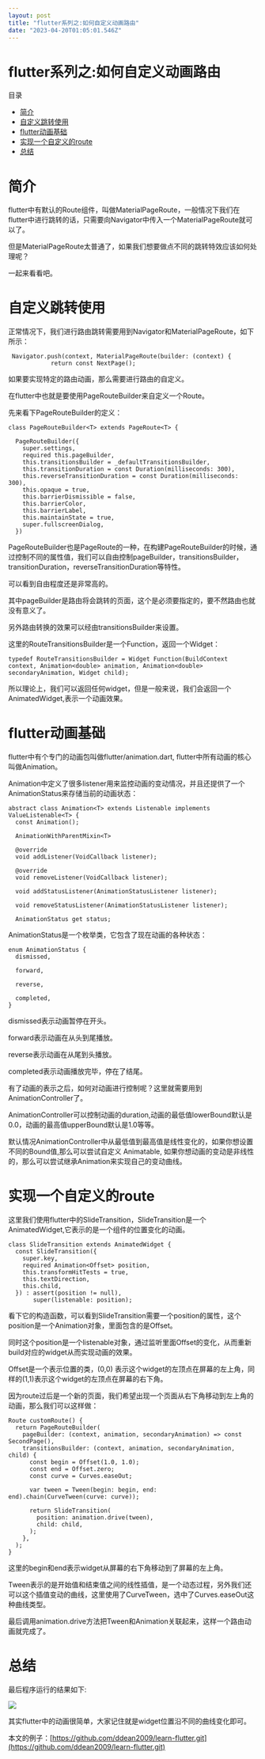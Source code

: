 ```yaml
---
layout: post
title: "flutter系列之:如何自定义动画路由"
date: "2023-04-20T01:05:01.546Z"
---
```

flutter系列之:如何自定义动画路由
====================

目录

*   [简介](#简介)
*   [自定义跳转使用](#自定义跳转使用)
*   [flutter动画基础](#flutter动画基础)
*   [实现一个自定义的route](#实现一个自定义的route)
*   [总结](#总结)

简介
==

flutter中有默认的Route组件，叫做MaterialPageRoute，一般情况下我们在flutter中进行跳转的话，只需要向Navigator中传入一个MaterialPageRoute就可以了。

但是MaterialPageRoute太普通了，如果我们想要做点不同的跳转特效应该如何处理呢？

一起来看看吧。

自定义跳转使用
=======

正常情况下，我们进行路由跳转需要用到Navigator和MaterialPageRoute，如下所示：

     Navigator.push(context, MaterialPageRoute(builder: (context) {
                return const NextPage();
    

如果要实现特定的路由动画，那么需要进行路由的自定义。

在flutter中也就是要使用PageRouteBuilder来自定义一个Route。

先来看下PageRouteBuilder的定义：

    class PageRouteBuilder<T> extends PageRoute<T> {
    
      PageRouteBuilder({
        super.settings,
        required this.pageBuilder,
        this.transitionsBuilder = _defaultTransitionsBuilder,
        this.transitionDuration = const Duration(milliseconds: 300),
        this.reverseTransitionDuration = const Duration(milliseconds: 300),
        this.opaque = true,
        this.barrierDismissible = false,
        this.barrierColor,
        this.barrierLabel,
        this.maintainState = true,
        super.fullscreenDialog,
      })
    

PageRouteBuilder也是PageRoute的一种，在构建PageRouteBuilder的时候，通过控制不同的属性值，我们可以自由控制pageBuilder，transitionsBuilder，transitionDuration，reverseTransitionDuration等特性。

可以看到自由程度还是非常高的。

其中pageBuilder是路由将会跳转的页面，这个是必须要指定的，要不然路由也就没有意义了。

另外路由转换的效果可以经由transitionsBuilder来设置。

这里的RouteTransitionsBuilder是一个Function，返回一个Widget：

    typedef RouteTransitionsBuilder = Widget Function(BuildContext context, Animation<double> animation, Animation<double> secondaryAnimation, Widget child);
    
    

所以理论上，我们可以返回任何widget，但是一般来说，我们会返回一个AnimatedWidget,表示一个动画效果。

flutter动画基础
===========

flutter中有个专门的动画包叫做flutter/animation.dart, flutter中所有动画的核心叫做Animation。

Animation中定义了很多listener用来监控动画的变动情况，并且还提供了一个AnimationStatus来存储当前的动画状态：

    abstract class Animation<T> extends Listenable implements ValueListenable<T> {
      const Animation();
    
      AnimationWithParentMixin<T>
    
      @override
      void addListener(VoidCallback listener);
    
      @override
      void removeListener(VoidCallback listener);
    
      void addStatusListener(AnimationStatusListener listener);
    
      void removeStatusListener(AnimationStatusListener listener);
    
      AnimationStatus get status;
    

AnimationStatus是一个枚举类，它包含了现在动画的各种状态：

    enum AnimationStatus {
      dismissed,
    
      forward,
    
      reverse,
    
      completed,
    }
    

dismissed表示动画暂停在开头。

forward表示动画在从头到尾播放。

reverse表示动画在从尾到头播放。

completed表示动画播放完毕，停在了结尾。

有了动画的表示之后，如何对动画进行控制呢？这里就需要用到AnimationController了。

AnimationController可以控制动画的duration,动画的最低值lowerBound默认是0.0，动画的最高值upperBound默认是1.0等等。

默认情况AnimationController中从最低值到最高值是线性变化的，如果你想设置不同的Bound值,那么可以尝试自定义 Animatable, 如果你想动画的变动是非线性的，那么可以尝试继承Animation来实现自己的变动曲线。

实现一个自定义的route
=============

这里我们使用flutter中的SlideTransition，SlideTransition是一个AnimatedWidget,它表示的是一个组件的位置变化的动画。

    class SlideTransition extends AnimatedWidget {
      const SlideTransition({
        super.key,
        required Animation<Offset> position,
        this.transformHitTests = true,
        this.textDirection,
        this.child,
      }) : assert(position != null),
           super(listenable: position);
    

看下它的构造函数，可以看到SlideTransition需要一个position的属性，这个position是一个Animation对象，里面包含的是Offset。

同时这个position是一个listenable对象，通过监听里面Offset的变化，从而重新build对应的widget从而实现动画的效果。

Offset是一个表示位置的类，(0,0) 表示这个widget的左顶点在屏幕的左上角，同样的(1,1)表示这个widget的左顶点在屏幕的右下角。

因为route过后是一个新的页面，我们希望出现一个页面从右下角移动到左上角的动画，那么我们可以这样做：

    Route customRoute() {
      return PageRouteBuilder(
        pageBuilder: (context, animation, secondaryAnimation) => const SecondPage(),
        transitionsBuilder: (context, animation, secondaryAnimation, child) {
          const begin = Offset(1.0, 1.0);
          const end = Offset.zero;
          const curve = Curves.easeOut;
    
          var tween = Tween(begin: begin, end: end).chain(CurveTween(curve: curve));
    
          return SlideTransition(
            position: animation.drive(tween),
            child: child,
          );
        },
      );
    }
    

这里的begin和end表示widget从屏幕的右下角移动到了屏幕的左上角。

Tween表示的是开始值和结束值之间的线性插值，是一个动态过程，另外我们还可以这个插值变动的曲线，这里使用了CurveTween，选中了Curves.easeOut这种曲线类型。

最后调用animation.drive方法把Tween和Animation关联起来，这样一个路由动画就完成了。

总结
==

最后程序运行的结果如下:

![](https://img-blog.csdnimg.cn/dda59ed24e3545f1bd72c1fe2adf1814.gif)

其实flutter中的动画很简单，大家记住就是widget位置沿不同的曲线变化即可。

本文的例子：[https://github.com/ddean2009/learn-flutter.git](https://github.com/ddean2009/learn-flutter.git)